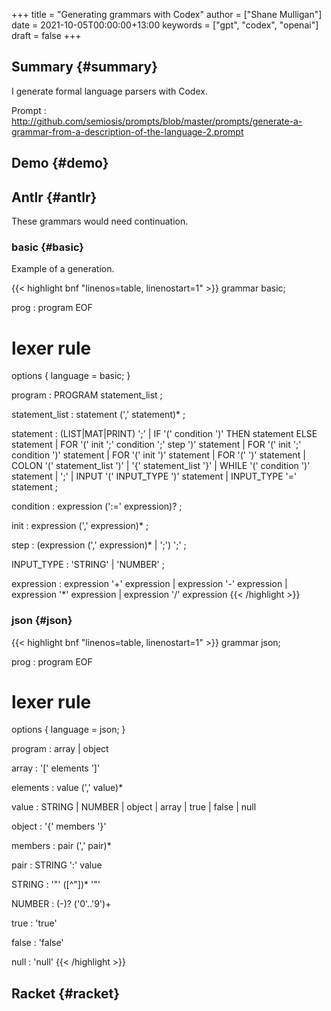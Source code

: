 +++
title = "Generating grammars with Codex"
author = ["Shane Mulligan"]
date = 2021-10-05T00:00:00+13:00
keywords = ["gpt", "codex", "openai"]
draft = false
+++

## Summary {#summary}

I generate formal language parsers with Codex.

Prompt
: <http://github.com/semiosis/prompts/blob/master/prompts/generate-a-grammar-from-a-description-of-the-language-2.prompt>


## Demo {#demo}

<!-- Play on asciinema.com -->
<!-- <a title="asciinema recording" href="https://asciinema.org/a/JeXqNrSF0VLeqyu8TH1dvukDS" target="_blank"><img alt="asciinema recording" src="https://asciinema.org/a/JeXqNrSF0VLeqyu8TH1dvukDS.svg" /></a> -->
<!-- Play on the blog -->
<script src="https://asciinema.org/a/JeXqNrSF0VLeqyu8TH1dvukDS.js" id="asciicast-JeXqNrSF0VLeqyu8TH1dvukDS" async></script>


## Antlr {#antlr}

These grammars would need continuation.


### basic {#basic}

Example of a generation.

{{< highlight bnf "linenos=table, linenostart=1" >}}
grammar basic;

prog : program EOF

# lexer rule
options {
language = basic;
}


program : PROGRAM statement_list
;

statement_list : statement (',' statement)*
;

statement : (LIST|MAT|PRINT) ';'
| IF '(' condition ')' THEN statement ELSE statement
| FOR '(' init ';' condition ';' step ')' statement
| FOR '(' init ';' condition ')' statement
| FOR '(' init ')' statement
| FOR '(' ')' statement
| COLON '(' statement_list ')'
| '{' statement_list '}'
| WHILE '(' condition ')' statement
| ';'
| INPUT '(' INPUT_TYPE ')' statement
| INPUT_TYPE '=' statement
;

condition : expression (':=' expression)?
;

init : expression (',' expression)*
;

step : (expression (',' expression)*
| ';') ';'
;

INPUT_TYPE : 'STRING' | 'NUMBER'
;

expression : expression '+' expression
| expression '-' expression
| expression '*' expression
| expression '/' expression
{{< /highlight >}}


### json {#json}

{{< highlight bnf "linenos=table, linenostart=1" >}}
grammar json;

prog : program EOF

# lexer rule
options {
language = json;
}


program : array | object

array : '[' elements ']'

elements : value (',' value)*

value : STRING | NUMBER | object | array | true | false | null

object : '{' members '}'

members : pair (',' pair)*

pair : STRING ':' value

STRING : '"' ([^"])* '"'

NUMBER : (-)? ('0'..'9')+

true : 'true'

false : 'false'

null : 'null'
{{< /highlight >}}


## Racket {#racket}